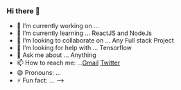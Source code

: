 ### Hi there 👋

- 🔭 I’m currently working on ...
- 🌱 I’m currently learning ... ReactJS and NodeJs
- 👯 I’m looking to collaborate on ... Any Full stack Project
- 🤔 I’m looking for help with ... Tensorflow
- 💬 Ask me about ... Anything
- 📫 How to reach me: ...[Gmail](atoppo267@gmail.com) [Twitter](https://twitter.com/toppo__avinash)
- 😄 Pronouns: ...
- ⚡ Fun fact: ...
-->

